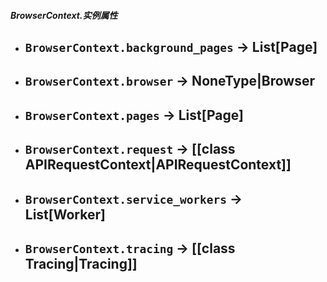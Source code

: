 ##### BrowserContext.实例属性
- `BrowserContext.background_pages` -> List[Page]
	- 
- `BrowserContext.browser` -> NoneType|Browser
	- 
- `BrowserContext.pages` -> List[Page]
	- 
- `BrowserContext.request` -> [[class APIRequestContext|APIRequestContext]]
	- 
- `BrowserContext.service_workers` -> List[Worker]
	- 
- `BrowserContext.tracing` -> [[class Tracing|Tracing]]
	- 
